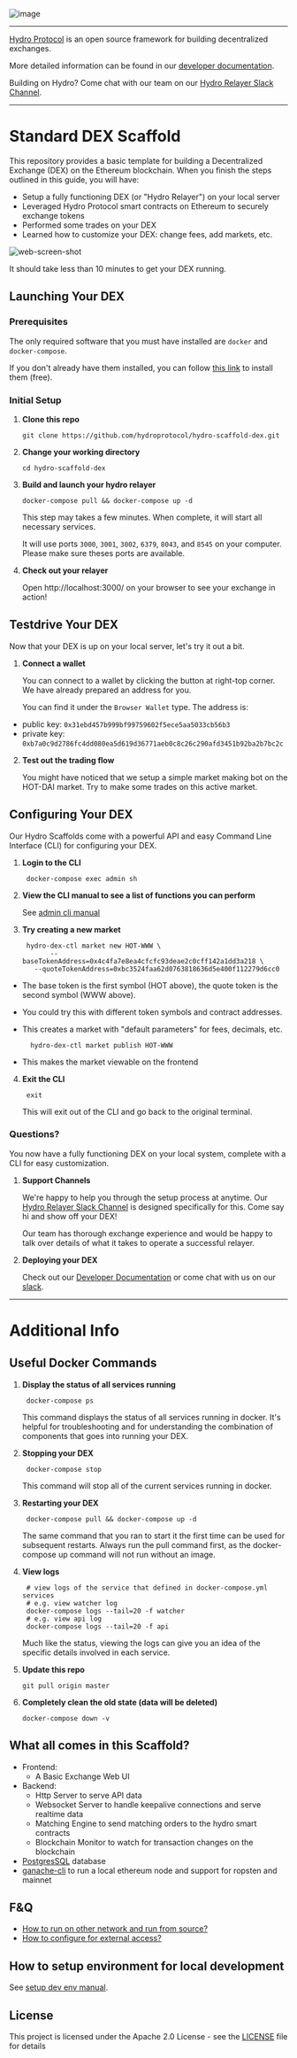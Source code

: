 ![image](assets/hydro_black_wider.png)

***

[Hydro Protocol](https://hydroprotocol.io) is an open source framework for building decentralized exchanges.

More detailed information can be found in our [developer documentation](https://developer.hydroprotocol.io/docs/overview/getting-started.html).

Building on Hydro? Come chat with our team on our [Hydro Relayer Slack Channel](https://join.slack.com/t/hydrorelayer/shared_invite/enQtNTc1Mjc3MDUyNTkzLWNmZjI0YmFhNTg4OTU4NTI5ZWE1MzY1ZTc1MDMyYmE1YzkwYWUwYzQ2MTNhMTRjNmVjMmEyOTRkMjFlNzAyMTQ).

***

# Standard DEX Scaffold

This repository provides a basic template for building a Decentralized Exchange (DEX) on the Ethereum blockchain. When you finish the steps outlined in this guide, you will have:

- Setup a fully functioning DEX (or "Hydro Relayer") on your local server
- Leveraged Hydro Protocol smart contracts on Ethereum to securely exchange tokens
- Performed some trades on your DEX
- Learned how to customize your DEX: change fees, add markets, etc.

![web-screen-shot](./assets/hydro_dex_scaffold_screenshot.png)

It should take less than 10 minutes to get your DEX running.

## Launching Your DEX

### Prerequisites

The only required software that you must have installed are `docker` and `docker-compose`.

If you don't already have them installed, you can follow [this link](https://docs.docker.com/compose/install/) to install them (free).

### Initial Setup

1.  **Clone this repo**

        git clone https://github.com/hydroprotocol/hydro-scaffold-dex.git

1.  **Change your working directory**

        cd hydro-scaffold-dex

1.  **Build and launch your hydro relayer**

        docker-compose pull && docker-compose up -d

    This step may takes a few minutes.
    When complete, it will start all necessary services.

    It will use ports `3000`, `3001`, `3002`, `6379`, `8043`, and `8545` on your computer. Please make sure theses ports are available.

1.  **Check out your relayer**

    Open http://localhost:3000/ on your browser to see your exchange in action!
    
## Testdrive Your DEX

Now that your DEX is up on your local server, let's try it out a bit.

1. **Connect a wallet**

   You can connect to a wallet by clicking the button at right-top corner. We have already prepared an address for you. 

   You can find it under the `Browser Wallet` type. The address is:
- public key: `0x31ebd457b999bf99759602f5ece5aa5033cb56b3`
- private key: `0xb7a0c9d2786fc4dd080ea5d619d36771aeb0c8c26c290afd3451b92ba2b7bc2c`

2. **Test out the trading flow**

   You might have noticed that we setup a simple market making bot on the HOT-DAI market. Try to make some trades on this active market.

## Configuring Your DEX

Our Hydro Scaffolds come with a powerful API and easy Command Line Interface (CLI) for configuring your DEX. 

1. **Login to the CLI**

        docker-compose exec admin sh

2. **View the CLI manual to see a list of functions you can perform**

    See [admin cli manual](./manual/admin-api-and-cli.md#cli-guide-admin-cli)

3. **Try creating a new market**

        hydro-dex-ctl market new HOT-WWW \
              --baseTokenAddress=0x4c4fa7e8ea4cfcfc93deae2c0cff142a1dd3a218 \
          --quoteTokenAddress=0xbc3524faa62d0763818636d5e400f112279d6cc0

- The base token is the first symbol (HOT above), the quote token is the second symbol (WWW above).
- You could try this with different token symbols and contract addresses.
- This creates a market with "default parameters" for fees, decimals, etc.

        hydro-dex-ctl market publish HOT-WWW

- This makes the market viewable on the frontend

4. **Exit the CLI**

        exit

    This will exit out of the CLI and go back to the original terminal.

### Questions?

You now have a fully functioning DEX on your local system, complete with a CLI for easy customization.

1. **Support Channels**

   We're happy to help you through the setup process at anytime. Our [Hydro Relayer Slack Channel](https://join.slack.com/t/hydrorelayer/shared_invite/enQtNTc1Mjc3MDUyNTkzLWNmZjI0YmFhNTg4OTU4NTI5ZWE1MzY1ZTc1MDMyYmE1YzkwYWUwYzQ2MTNhMTRjNmVjMmEyOTRkMjFlNzAyMTQ) is designed specifically for this. Come say hi and show off your DEX!

   Our team has thorough exchange experience and would be happy to talk over details of what it takes to operate a successful relayer.

2. **Deploying your DEX**

   Check out our [Developer Documentation](https://developer.hydroprotocol.io/docs/overview/getting-started.html#deploying-your-dex) or come chat with us on our [slack]((https://join.slack.com/t/hydrorelayer/shared_invite/enQtNTc1Mjc3MDUyNTkzLWNmZjI0YmFhNTg4OTU4NTI5ZWE1MzY1ZTc1MDMyYmE1YzkwYWUwYzQ2MTNhMTRjNmVjMmEyOTRkMjFlNzAyMTQ)).

***

# Additional Info

## Useful Docker Commands

1. **Display the status of all services running**

        docker-compose ps

   This command displays the status of all services running in docker. It's helpful for troubleshooting and for understanding the combination of components that goes into running your DEX.

2. **Stopping your DEX**

        docker-compose stop

   This command will stop all of the current services running in docker.

3. **Restarting your DEX**

        docker-compose pull && docker-compose up -d

   The same command that you ran to start it the first time can be used for subsequent restarts. Always run the pull command first, as the docker-compose up command will not run without an image.

4. **View logs**

        # view logs of the service that defined in docker-compose.yml services
        # e.g. view watcher log
        docker-compose logs --tail=20 -f watcher
        # e.g. view api log
        docker-compose logs --tail=20 -f api

    Much like the status, viewing the logs can give you an idea of the specific details involved in each service.

5.  **Update this repo**

        git pull origin master

6.  **Completely clean the old state (data will be deleted)**

        docker-compose down -v

## What all comes in this Scaffold?

- Frontend:
  - A Basic Exchange Web UI
- Backend:
  - Http Server to serve API data
  - Websocket Server to handle keepalive connections and serve realtime data
  - Matching Engine to send matching orders to the hydro smart contracts
  - Blockchain Monitor to watch for transaction changes on the blockchain
- [PostgresSQL](https://www.postgresql.org) database
- [ganache-cli](https://github.com/trufflesuite/ganache-cli) to run a local ethereum node and support for ropsten and mainnet

## F&Q

- [How to run on other network and run from source?](./manual/change-network-and-run-from-source.md)
- [How to configure for external access?](./manual/config-nginx.md)

## How to setup environment for local development

See [setup dev env manual](./manual/setup-dev-env.md).

## License

This project is licensed under the Apache 2.0 License - see the [LICENSE](LICENSE) file for details

